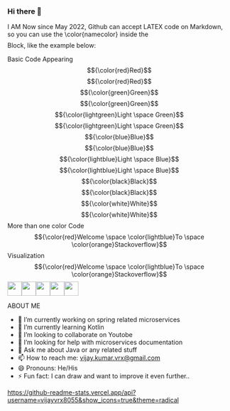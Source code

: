 ### Hi there 👋  
I AM 
Now since May 2022, Github can accept LATEX code on Markdown, so you can use the \color{namecolor} inside the $$$$ Block, like the example below:

Basic
Code	Appearing
$${\color{red}Red}$$	$${\color{red}Red}$$
$${\color{green}Green}$$	$${\color{green}Green}$$
$${\color{lightgreen}Light \space Green}$$	$${\color{lightgreen}Light \space Green}$$
$${\color{blue}Blue}$$	$${\color{blue}Blue}$$
$${\color{lightblue}Light \space Blue}$$	$${\color{lightblue}Light \space Blue}$$
$${\color{black}Black}$$	$${\color{black}Black}$$
$${\color{white}White}$$	$${\color{white}White}$$
More than one color
Code
$${\color{red}Welcome \space \color{lightblue}To \space \color{orange}Stackoverflow}$$
Visualization
$${\color{red}Welcome \space \color{lightblue}To \space \color{orange}Stackoverflow}$$
<img height="32" width="32" style="color:white" src="https://cdn.jsdelivr.net/npm/simple-icons@v8/icons/vimeo.svg" /><img height="32" width="32" src="https://cdn.jsdelivr.net/npm/simple-icons@v8/icons/indeed.svg" /><img height="32" width="32" src="https://cdn.jsdelivr.net/npm/simple-icons@v8/icons/joplin.svg" /><img height="32" width="32" src="https://cdn.jsdelivr.net/npm/simple-icons@v8/icons/astro.svg" /><img height="32" width="32" src="https://cdn.jsdelivr.net/npm/simple-icons@v8/icons/payoneer.svg" />



ABOUT ME

- 🔭 I’m currently working on spring related microservices
- 🌱 I’m currently learning Kotlin
- 👯 I’m looking to collaborate on Youtobe
- 🤔 I’m looking for help with microservices documentation
- 💬 Ask me about Java or any related stuff
- 📫 How to reach me: vijay.kumar.vrx@gmail.com
- 😄 Pronouns: He/His
- ⚡ Fun fact: I can draw and want to improve it even further..


https://github-readme-stats.vercel.app/api?username=vijayvrx8055&show_icons=true&theme=radical
